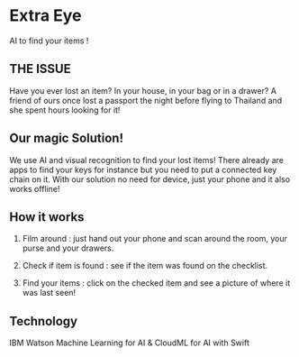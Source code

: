 # Extra Eye

AI to find your items !

## THE ISSUE
Have you ever lost an item? In your house, in your bag or in a drawer?
A friend of ours once lost a passport the night before flying to Thailand and she spent hours looking for it!

## Our magic Solution!
We use AI and visual recognition to find your lost items! There already are apps to find your keys for instance but you need to put a connected key chain on it. With our solution no need for device, just your phone and it also works offline! 

## How it works
1. Film around : just hand out your phone and scan around the room, your purse and your drawers.

2. Check if item is found : see if the item was found on the checklist.

3. Find your items : click on the checked item and see a picture of where it was last seen!

## Technology
IBM Watson Machine Learning for AI & CloudML for AI with Swift
